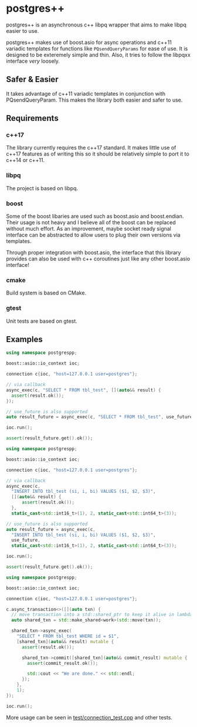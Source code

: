 # postgres++

postgres++ is an asynchronous c++ libpq wrapper that aims to make libpq easier
to use.

postgres++ makes use of boost.asio for async operations and c++11 variadic
templates for functions like `PQsendQueryParams` for ease of use.
It is designed to be exteremely simple and thin. Also, it tries to follow
the libpqxx interface _very_ loosely.

## Safer & Easier

It takes advantage of c++11 variadic templates in conjunction with
PQsendQueryParam. This makes the library both easier and safer to use.

## Requirements

### c++17

The library currently requires the c++17 standard. It makes little use of c++17
features as of writing this so it should be relatively simple to port it to c++14
or c++11.

### libpq

The project is based on libpq.

### boost

Some of the boost libaries are used such as boost.asio and boost.endian. Their
usage is not heavy and I believe all of the boost can be replaced without much
effort. As an improvement, maybe socket ready signal interface can be abstracted
to allow users to plug their own versions via templates.

Through proper integration with boost.asio, the interface that this library provides can also be used with c++ coroutines just like any other boost.asio interface!

### cmake

Build system is based on CMake.

### gtest

Unit tests are based on gtest.

## Examples

```c++
using namespace postgrespp;

boost::asio::io_context ioc;

connection c{ioc, "host=127.0.0.1 user=postgres"};

// via callback
async_exec(c, "SELECT * FROM tbl_test", [](auto&& result) {
  assert(result.ok());
});

// use_future is also supported
auto result_future = async_exec(c, "SELECT * FROM tbl_test", use_future);

ioc.run();

assert(result_future.get().ok());
```

```c++
using namespace postgrespp;

boost::asio::io_context ioc;

connection c{ioc, "host=127.0.0.1 user=postgres"};

// via callback
async_exec(c,
  "INSERT INTO tbl_test (si, i, bi) VALUES ($1, $2, $3)",
  [](auto&& result) {
      assert(result.ok());
  },
  static_cast<std::int16_t>(1), 2, static_cast<std::int64_t>(3));

// use_future is also supported
auto result_future = async_exec(c,
  "INSERT INTO tbl_test (si, i, bi) VALUES ($1, $2, $3)",
  use_future,
  static_cast<std::int16_t>(1), 2, static_cast<std::int64_t>(3));

ioc.run();

assert(result_future.get().ok());
```

```c++
using namespace postgrespp;

boost::asio::io_context ioc;

connection c{ioc, "host=127.0.0.1 user=postgres"};

c.async_transaction<>([](auto txn) {
  // move transaction into a std::shared_ptr to keep it alive in lambdas.
  auto shared_txn = std::make_shared<work>(std::move(txn));

  shared_txn->async_exec(
    "SELECT * FROM tbl_test WHERE id = $1",
    [shared_txn](auto&& result) mutable {
      assert(result.ok());

      shared_txn->commit([shared_txn](auto&& commit_result) mutable {
        assert(commit_result.ok());

        std::cout << "We are done." << std::endl;
      });
    },
    1);
});

ioc.run();
```

More usage can be seen in [test/connection_test.cpp](test/connection_test.cpp)
and other tests.
